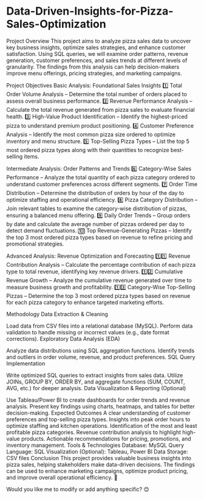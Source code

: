 # Data-Driven-Insights-for-Pizza-Sales-Optimization

Project Overview
This project aims to analyze pizza sales data to uncover key business insights, optimize sales strategies, and enhance customer satisfaction. Using SQL queries, we will examine order patterns, revenue generation, customer preferences, and sales trends at different levels of granularity. The findings from this analysis can help decision-makers improve menu offerings, pricing strategies, and marketing campaigns.

Project Objectives
Basic Analysis: Foundational Sales Insights
1️⃣ Total Order Volume Analysis – Determine the total number of orders placed to assess overall business performance.
2️⃣ Revenue Performance Analysis – Calculate the total revenue generated from pizza sales to evaluate financial health.
3️⃣ High-Value Product Identification – Identify the highest-priced pizza to understand premium product positioning.
4️⃣ Customer Preference Analysis – Identify the most common pizza size ordered to optimize inventory and menu structure.
5️⃣ Top-Selling Pizza Types – List the top 5 most ordered pizza types along with their quantities to recognize best-selling items.

Intermediate Analysis: Order Patterns and Trends
6️⃣ Category-Wise Sales Performance – Analyze the total quantity of each pizza category ordered to understand customer preferences across different segments.
7️⃣ Order Time Distribution – Determine the distribution of orders by hour of the day to optimize staffing and operational efficiency.
8️⃣ Pizza Category Distribution – Join relevant tables to examine the category-wise distribution of pizzas, ensuring a balanced menu offering.
9️⃣ Daily Order Trends – Group orders by date and calculate the average number of pizzas ordered per day to detect demand fluctuations.
🔟 Top Revenue-Generating Pizzas – Identify the top 3 most ordered pizza types based on revenue to refine pricing and promotional strategies.

Advanced Analysis: Revenue Optimization and Forecasting
1️⃣1️⃣ Revenue Contribution Analysis – Calculate the percentage contribution of each pizza type to total revenue, identifying key revenue drivers.
1️⃣2️⃣ Cumulative Revenue Growth – Analyze the cumulative revenue generated over time to measure business growth and profitability.
1️⃣3️⃣ Category-Wise Top-Selling Pizzas – Determine the top 3 most ordered pizza types based on revenue for each pizza category to enhance targeted marketing efforts.

Methodology
Data Extraction & Cleaning

Load data from CSV files into a relational database (MySQL).
Perform data validation to handle missing or incorrect values (e.g., date format corrections).
Exploratory Data Analysis (EDA)

Analyze data distributions using SQL aggregation functions.
Identify trends and outliers in order volume, revenue, and product preferences.
SQL Query Implementation

Write optimized SQL queries to extract insights from sales data.
Utilize JOINs, GROUP BY, ORDER BY, and aggregate functions (SUM, COUNT, AVG, etc.) for deeper analysis.
Data Visualization & Reporting (Optional)

Use Tableau/Power BI to create dashboards for order trends and revenue analysis.
Present key findings using charts, heatmaps, and tables for better decision-making.
Expected Outcomes
A clear understanding of customer preferences and top-selling pizza types.
Insights into peak order hours to optimize staffing and kitchen operations.
Identification of the most and least profitable pizza categories.
Revenue contribution analysis to highlight high-value products.
Actionable recommendations for pricing, promotions, and inventory management.
Tools & Technologies
Database: MySQL
Query Language: SQL
Visualization (Optional): Tableau, Power BI
Data Storage: CSV files
Conclusion
This project provides valuable business insights into pizza sales, helping stakeholders make data-driven decisions. The findings can be used to enhance marketing campaigns, optimize product pricing, and improve overall operational efficiency. 🚀

Would you like me to modify or add anything specific? 😊
